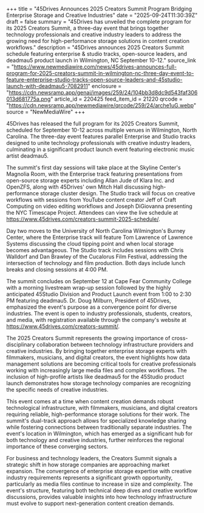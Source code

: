 +++
title = "45Drives Announces 2025 Creators Summit Program Bridging Enterprise Storage and Creative Industries"
date = "2025-09-24T11:30:39Z"
draft = false
summary = "45Drives has unveiled the complete program for its 2025 Creators Summit, a three-day event that brings together technology professionals and creative industry leaders to address the growing need for high-performance storage solutions in content creation workflows."
description = "45Drives announces 2025 Creators Summit schedule featuring enterprise & studio tracks, open-source leaders, and deadmau5 product launch in Wilmington, NC September 10-12."
source_link = "https://www.newmediawire.com/news/45drives-announces-full-program-for-2025-creators-summit-in-wilmington-nc-three-day-event-to-feature-enterprise-studio-tracks-open-source-leaders-and-45studio-launch-with-deadmau5-7082911"
enclosure = "https://cdn.newsramp.app/genai/images/259/24/104bb3d8dc9d543faf306013d681775a.png"
article_id = 220425
feed_item_id = 21220
qrcode = "https://cdn.newsramp.app/newmediawire/qrcode/259/24/arche1uG.webp"
source = "NewMediaWire"
+++

<p>45Drives has released the full program for its 2025 Creators Summit, scheduled for September 10-12 across multiple venues in Wilmington, North Carolina. The three-day event features parallel Enterprise and Studio tracks designed to unite technology professionals with creative industry leaders, culminating in a significant product launch event featuring electronic music artist deadmau5.</p><p>The summit's first day sessions will take place at the Skyline Center's Magnolia Room, with the Enterprise track featuring presentations from open-source storage experts including Allan Jude of Klara Inc. and OpenZFS, along with 45Drives' own Mitch Hall discussing high-performance storage cluster design. The Studio track will focus on creative workflows with sessions from YouTube content creator Jeff of Craft Computing on video editing workflows and Joseph DiGiovanna presenting the NYC Timescape Project. Attendees can view the live schedule at <a href="https://www.45drives.com/creators-summit-2025-schedule/" rel="nofollow" target="_blank">https://www.45drives.com/creators-summit-2025-schedule/</a>.</p><p>Day two moves to the University of North Carolina Wilmington's Burney Center, where the Enterprise track will feature Tom Lawrence of Lawrence Systems discussing the cloud tipping point and when local storage becomes advantageous. The Studio track includes sessions with Chris Walldorf and Dan Brawley of the Cucalorus Film Festival, addressing the intersection of technology and film production. Both days include lunch breaks and closing sessions at 4:00 PM.</p><p>The summit concludes on September 12 at Cape Fear Community College with a morning livestream wrap-up session followed by the highly anticipated 45Studio Division and Product Launch event from 1:00 to 2:30 PM featuring deadmau5. Dr. Doug Milburn, President of 45Drives, emphasized the event's purpose as a convergence point for diverse industries. The event is open to industry professionals, students, creators, and media, with registration available through the company's website at <a href="https://www.45drives.com/creators-summit/" rel="nofollow" target="_blank">https://www.45drives.com/creators-summit/</a>.</p><p>The 2025 Creators Summit represents the growing importance of cross-disciplinary collaboration between technology infrastructure providers and creative industries. By bringing together enterprise storage experts with filmmakers, musicians, and digital creators, the event highlights how data management solutions are becoming critical tools for creative professionals working with increasingly large media files and complex workflows. The inclusion of high-profile artists like deadmau5 for the 45Studio product launch demonstrates how storage technology companies are recognizing the specific needs of creative industries.</p><p>This event comes at a time when content creation demands robust technological infrastructure, with filmmakers, musicians, and digital creators requiring reliable, high-performance storage solutions for their work. The summit's dual-track approach allows for specialized knowledge sharing while fostering connections between traditionally separate industries. The event's location in Wilmington, which has emerged as a significant hub for both technology and creative industries, further reinforces the regional importance of these converging sectors.</p><p>For business and technology leaders, the Creators Summit signals a strategic shift in how storage companies are approaching market expansion. The convergence of enterprise storage expertise with creative industry requirements represents a significant growth opportunity, particularly as media files continue to increase in size and complexity. The event's structure, featuring both technical deep dives and creative workflow discussions, provides valuable insights into how technology infrastructure must evolve to support next-generation content creation demands.</p>